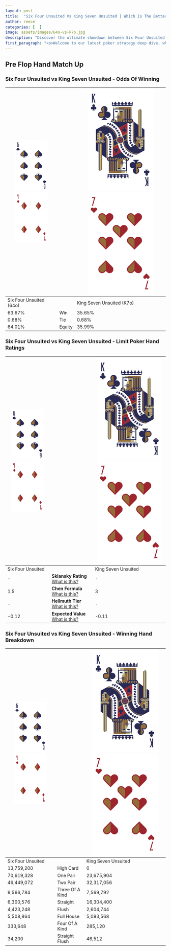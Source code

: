 ```yaml
---
layout: post
title:  "Six Four Unsuited Vs King Seven Unsuited | Which Is The Better Hand In Poker? A Complete Guide"
author: reece
categories: [  ]
image: assets/images/64o-vs-k7o.jpg
description: "Discover the ultimate showdown between Six Four Unsuited and King Seven Unsuited in poker! Uncover the odds, strategies, and scenarios where one hand triumphs over the other. Get ready to up your poker game with this thrilling analysis."
first_paragraph: "<p>Welcome to our latest poker strategy deep dive, where we're pitting two distinct hands against each other in a high-stakes showdown: Six Four Unsuited vs King Seven Unsuited.</p><p>In the dynamic world of poker, every decision counts, and knowing which hand holds the upper hand is key to your success at the table.</p><p>In this article, we'll dissect these two hands, explore the scenarios where one dominates the other, and equip you with the knowledge to make strategic choices that can tip the odds in your favor.</p><p>Get ready to unravel the intriguing dynamics of these poker hands and elevate your game to new heights.</p>"
---
```




[comment]: # (sp0)

## Pre Flop Hand Match Up

<div class="table hand-ratings" markdown="1"> 



### Six Four Unsuited vs King Seven Unsuited - Odds Of Winning


    
| ![image info](assets/images/hand1/6.png) ![image info](assets/images/hand1/4o.png) |  | ![image info](assets/images/hand2/K.png) ![image info](assets/images/hand2/7o.png) |
| -------- | -------- | -------- |
| Six Four Unsuited (64o) |  | King Seven Unsuited (K7o) |
| 63.67% | Win | 35.65% |
| 0.68% | Tie | 0.68% |
| 64.01% | Equity | 35.99% |




[comment]: # (sp1)



### Six Four Unsuited vs King Seven Unsuited - Limit Poker Hand Ratings


    
| ![image info](assets/images/hand1/6.png) ![image info](assets/images/hand1/4o.png) |  | ![image info](assets/images/hand2/K.png) ![image info](assets/images/hand2/7o.png) |
| -------- | -------- | -------- |
| Six Four Unsuited |  | King Seven Unsuited |
| - | **Sklansky Rating** [What is this?](/sklansky-rating-explained) | - |
| 1.5 | **Chen Formula** [What is this?](/chen-formula-explained) | 3 |
| - | **Hellmuth Tier** [What is this?](/Hellmuth-tier-explained) | - |
| -0.12 | **Expected Value** [What is this?](/expected-value-explained) | -0.11 |




[comment]: # (sp2)



### Six Four Unsuited vs King Seven Unsuited - Winning Hand Breakdown


    
| ![image info](assets/images/hand1/6.png) ![image info](assets/images/hand1/4o.png) |  | ![image info](assets/images/hand2/K.png) ![image info](assets/images/hand2/7o.png) |
| -------- | -------- | -------- |
| Six Four Unsuited |  | King Seven Unsuited |
| 13,759,200 | High Card | 0 |
| 70,619,328 | One Pair | 23,675,904 |
| 46,449,072 | Two Pair | 32,317,056 |
| 9,566,784 | Three Of A Kind | 7,569,792 |
| 6,300,576 | Straight | 16,304,400 |
| 4,423,248 | Flush | 2,604,744 |
| 5,508,864 | Full House | 5,093,568 |
| 333,648 | Four Of A Kind | 285,120 |
| 34,200 | Straight Flush | 46,512 |




[comment]: # (sp3)



</div>

[comment]: # (sp4)



[comment]: # (sp5)


